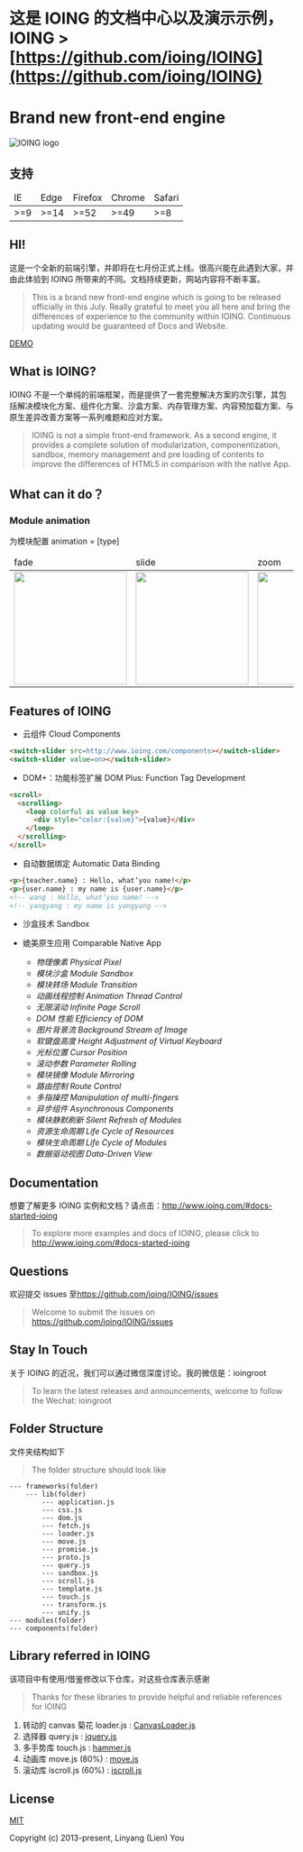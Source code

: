 # 这是 IOING 的文档中心以及演示示例，IOING > [https://github.com/ioing/IOING](https://github.com/ioing/IOING)



Brand new front-end engine
======================
![IOING logo](https://raw.githubusercontent.com/ioing/IOING/master/logo.png)

## 支持
<table>
 <thead>
  <tr>
   <td>IE</td>
   <td>Edge</td>
   <td>Firefox</td>
   <td>Chrome</td>
   <td>Safari</td>
  </tr>
 </thead>
 <tbody>
  <tr>
   <td>>=9</td>
   <td>>=14</td>
   <td>>=52</td>
   <td>>=49</td>
   <td>>=8</td>
  </tr>
 </tbody>
</table>

## HI!

这是一个全新的前端引擎，并即将在七月份正式上线。很高兴能在此遇到大家，并由此体验到 IOING 所带来的不同。文档持续更新，网站内容将不断丰富。
 
> This is a brand new front-end engine which is going to be released officially in this July.
Really grateful to meet you all here and bring the differences of experience to the community within IOING.
Continuous updating would be guaranteed of Docs and Website.

[DEMO](http://www.ioing.com/#components-store)

## What is IOING?
IOING 不是一个单纯的前端框架，而是提供了一套完整解决方案的次引擎，其包括解决模块化方案、组件化方案、沙盒方案、内存管理方案、内容预加载方案、与原生差异改善方案等一系列难题和应对方案。

> IOING is not a simple front-end framework. 
As a second engine, it provides a complete solution of modularization, componentization, sandbox, memory management and pre loading of contents to improve the differences of HTML5 in comparison with the native App.

## What can it do？

### Module animation
为模块配置 animation = [type]
<table>
 <thead>
  <tr>
   <td>fade</td>
   <td>slide</td>
   <td>zoom</td>
   <td>flip</td>
  </tr>
 </thead>
 <tbody>
  <tr>
   <td><img src="https://github.com/ioing/IOING-docs/blob/master/frameworks/readme/fade.gif?raw=true" width="200" /></td>
   <td><img src="https://github.com/ioing/IOING-docs/blob/master/frameworks/readme/slide.gif?raw=true" width="200" /></td>
   <td><img src="https://github.com/ioing/IOING-docs/blob/master/frameworks/readme/zoom.gif?raw=true" width="200" /></td>
   <td><img src="https://github.com/ioing/IOING-docs/blob/master/frameworks/readme/flip.gif?raw=true" width="200" /></td>
  </tr>
 </tbody>
</table>

## Features of IOING
- 云组件 Cloud Components
```html
<switch-slider src=http://www.ioing.com/components></switch-slider>
<switch-slider value=on></switch-slider>
```
- DOM+：功能标签扩展 DOM Plus: Function Tag Development
```html
<scroll>
  <scrolling>
    <loop colorful as value key>
      <div style="color:{value}">{value}</div>
    </loop>
  </scrolling>
</scroll>
```
- 自动数据绑定 Automatic Data Binding
```html
<p>{teacher.name} : Hello, what’you name!</p>
<p>{user.name} : my name is {user.name}</p>
<!-- wang : Hello, what’you name! -->
<!-- yangyang : my name is yangyang -->
```
- 沙盒技术 Sandbox
- 媲美原生应用 Comparable Native App

  - *物理像素 Physical Pixel*
  - *模块沙盒 Module Sandbox*
  - *模块转场 Module Transition*
  - *动画线程控制 Animation Thread Control*
  - *无限滚动 Infinite Page Scroll*
  - *DOM 性能 Efficiency of DOM*
  - *图片背景流 Background Stream of Image*
  - *软键盘高度 Height Adjustment of Virtual Keyboard*
  - *光标位置 Cursor Position*
  - *滚动参数 Parameter Rolling*
  - *模块镜像 Module Mirroring*
  - *路由控制 Route Control*
  - *多指操控 Manipulation of multi-fingers*
  - *异步组件 Asynchronous Components*
  - *模块静默刷新 Silent Refresh of Modules*
  - *资源生命周期 Life Cycle of Resources*
  - *模块生命周期 Life Cycle of Modules*
  - *数据驱动视图 Data-Driven View*

## Documentation
想要了解更多 IOING 实例和文档？请点击：<http://www.ioing.com/#docs-started-ioing>

> To explore more examples and docs of IOING, please click to <http://www.ioing.com/#docs-started-ioing>

## Questions
欢迎提交 issues 至<https://github.com/ioing/IOING/issues>

> Welcome to submit the issues on <https://github.com/ioing/IOING/issues>

## Stay In Touch
关于 IOING 的近况，我们可以通过微信深度讨论。我的微信是：ioingroot

> To learn the latest releases and announcements, welcome to follow the Wechat: ioingroot

## Folder Structure
文件夹结构如下

> The folder structure should look like


    --- frameworks(folder)
        --- lib(folder)
            --- application.js
            --- css.js
            --- dom.js
            --- fetch.js
            --- loader.js
            --- move.js
            --- promise.js
            --- proto.js
            --- query.js
            --- sandbox.js
            --- scroll.js
            --- template.js
            --- touch.js
            --- transform.js
            --- unify.js
    --- modules(folder)
    --- components(folder)
    
    
            
## Library referred in IOING
该项目中有使用/借鉴修改以下仓库，对这些仓库表示感谢

> Thanks for these libraries to provide helpful and reliable references for IOING

1. 转动的 canvas 菊花 loader.js : [CanvasLoader.js](https://github.com/heartcode/CanvasLoader)
2. 选择器 query.js : [jquery.js](https://github.com/jquery/jquery)
3. 多手势库 touch.js : [hammer.js](https://github.com/hammerjs/hammer.js)
4. 动画库 move.js (80%) : [move.js](https://github.com/visionmedia/move.js)
5. 滚动库 iscroll.js (60%) : [iscroll.js](https://github.com/cubiq/iscroll)
  

## License

[MIT](http://opensource.org/licenses/MIT)

Copyright (c) 2013-present, Linyang (Lien) You

